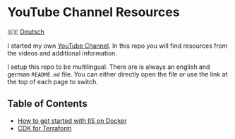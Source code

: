 # YouTube Channel Resources

:de: [Deutsch](./README.de.md)

I started my own [YouTube Channel](https://www.youtube.com/c/JochenZehnder). In
this repo you will find resources from the videos and additional information.

I setup this repo to be multilingual. There are is always an english and german
`README.md` file. You can either directly open the file or use the link at the
top of each page to switch.

## Table of Contents

- [How to get started with IIS on Docker](./2022-08-iis-on-docker/)
- [CDK for Terraform](./2022-09-cdk-for-terraform/)
